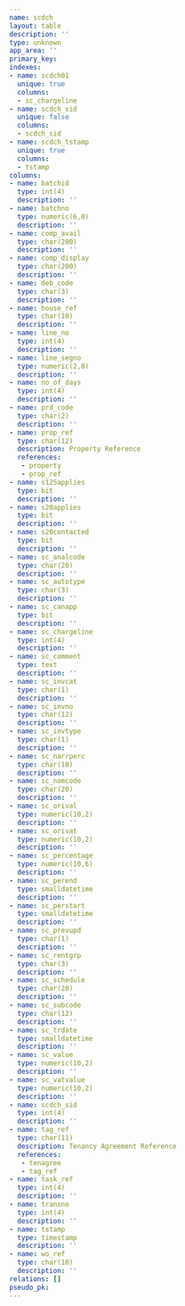 ```yaml
---
name: scdch
layout: table
description: ''
type: unknown
app_area: ''
primary_key: 
indexes:
- name: scdch01
  unique: true
  columns:
  - sc_chargeline
- name: scdch_sid
  unique: false
  columns:
  - scdch_sid
- name: scdch_tstamp
  unique: true
  columns:
  - tstamp
columns:
- name: batchid
  type: int(4)
  description: ''
- name: batchno
  type: numeric(6,0)
  description: ''
- name: comp_avail
  type: char(200)
  description: ''
- name: comp_display
  type: char(200)
  description: ''
- name: deb_code
  type: char(3)
  description: ''
- name: house_ref
  type: char(10)
  description: ''
- name: line_no
  type: int(4)
  description: ''
- name: line_segno
  type: numeric(2,0)
  description: ''
- name: no_of_days
  type: int(4)
  description: ''
- name: prd_code
  type: char(2)
  description: ''
- name: prop_ref
  type: char(12)
  description: Property Reference
  references:
   - property
   - prop_ref
- name: s125applies
  type: bit
  description: ''
- name: s20applies
  type: bit
  description: ''
- name: s20contacted
  type: bit
  description: ''
- name: sc_analcode
  type: char(20)
  description: ''
- name: sc_autotype
  type: char(3)
  description: ''
- name: sc_canapp
  type: bit
  description: ''
- name: sc_chargeline
  type: int(4)
  description: ''
- name: sc_comment
  type: text
  description: ''
- name: sc_invcat
  type: char(1)
  description: ''
- name: sc_invno
  type: char(12)
  description: ''
- name: sc_invtype
  type: char(1)
  description: ''
- name: sc_narrperc
  type: char(10)
  description: ''
- name: sc_nomcode
  type: char(20)
  description: ''
- name: sc_orival
  type: numeric(10,2)
  description: ''
- name: sc_orivat
  type: numeric(10,2)
  description: ''
- name: sc_percentage
  type: numeric(10,6)
  description: ''
- name: sc_perend
  type: smalldatetime
  description: ''
- name: sc_perstart
  type: smalldatetime
  description: ''
- name: sc_prevupd
  type: char(1)
  description: ''
- name: sc_rentgrp
  type: char(3)
  description: ''
- name: sc_schedule
  type: char(20)
  description: ''
- name: sc_subcode
  type: char(12)
  description: ''
- name: sc_trdate
  type: smalldatetime
  description: ''
- name: sc_value
  type: numeric(10,2)
  description: ''
- name: sc_vatvalue
  type: numeric(10,2)
  description: ''
- name: scdch_sid
  type: int(4)
  description: ''
- name: tag_ref
  type: char(11)
  description: Tenancy Agreement Reference
  references:
   - tenagree
   - tag_ref
- name: task_ref
  type: int(4)
  description: ''
- name: transno
  type: int(4)
  description: ''
- name: tstamp
  type: timestamp
  description: ''
- name: wo_ref
  type: char(10)
  description: ''
relations: []
pseudo_pk: 
---
```


